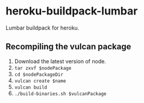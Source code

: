# heroku-buildpack-lumbar

Lumbar buildpack for heroku.

## Recompiling the vulcan package

1. Download the latest version of node.
2. `tar zxvf $nodePackage`
3. `cd $nodePackageDir`
4. `vulcan create $name`
5. `vulcan build`
6. `./build-binaries.sh $vulcanPackage`
